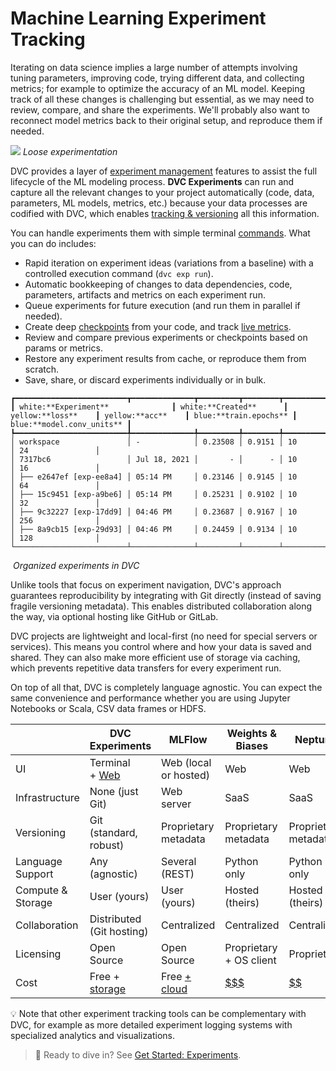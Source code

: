 # Machine Learning Experiment Tracking

Iterating on data science implies a large number of attempts involving tuning
parameters, improving code, trying different data, and collecting metrics; for
example to optimize the accuracy of an ML model. Keeping track of all these
changes is challenging but essential, as we may need to review, compare, and
share the <abbr>experiments</abbr>. We'll probably also want to reconnect model
metrics back to their original setup, and reproduce them if needed.

![](/img/natural-experimentation.png) _Loose experimentation_

DVC provides a layer of
[experiment management](/doc/user-guide/experiment-management) features to
assist the full lifecycle of the ML modeling process. **DVC Experiments** can
run and capture all the relevant changes to your project automatically (code,
data, parameters, ML models, metrics, etc.) because your data processes are
codified with DVC, which enables
[tracking & versioning](/doc/use-cases/versioning-data-and-model-files) all this
information.

You can handle experiments them with simple terminal
[commands](/doc/command-reference/exp). What you can do includes:

- Rapid iteration on experiment ideas (variations from a baseline) with a
  controlled execution command (`dvc exp run`).
- Automatic bookkeeping of changes to data dependencies, code,
  <abbr>parameters</abbr>, artifacts and <abbr>metrics</abbr> on each experiment
  run.
- Queue experiments for future execution (and run them in parallel if needed).
- Create deep [checkpoints](/doc/user-guide/experiment-management/checkpoints)
  from your code, and track [live metrics](/doc/dvclive).
- Review and compare previous experiments or checkpoints based on params or
  metrics.
- Restore any experiment results from <abbr>cache</abbr>, or reproduce them from
  scratch.
- Save, share, or discard experiments individually or in bulk.

```dvctable
┏━━━━━━━━━━━━━━━━━━━━━━━━━┳━━━━━━━━━━━━━━┳━━━━━━━━━┳━━━━━━━━┳━━━━━━━━━━━━━━┳━━━━━━━━━━━━━━━━━━┓
┃ white:**Experiment**              ┃ white:**Created**      ┃ yellow:**loss**    ┃ yellow:**acc**    ┃ blue:**train.epochs** ┃ blue:**model.conv_units** ┃
┡━━━━━━━━━━━━━━━━━━━━━━━━━╇━━━━━━━━━━━━━━╇━━━━━━━━━╇━━━━━━━━╇━━━━━━━━━━━━━━╇━━━━━━━━━━━━━━━━━━┩
│ workspace               │ -            │ 0.23508 │ 0.9151 │ 10           │ 24               │
│ 7317bc6                 │ Jul 18, 2021 │       - │      - │ 10           │ 16               │
│ ├── e2647ef [exp-ee8a4] │ 05:14 PM     │ 0.23146 │ 0.9145 │ 10           │ 64               │
│ ├── 15c9451 [exp-a9be6] │ 05:14 PM     │ 0.25231 │ 0.9102 │ 10           │ 32               │
│ ├── 9c32227 [exp-17dd9] │ 04:46 PM     │ 0.23687 │ 0.9167 │ 10           │ 256              │
│ ├── 8a9cb15 [exp-29d93] │ 04:46 PM     │ 0.24459 │ 0.9134 │ 10           │ 128              │
└─────────────────────────┴──────────────┴─────────┴────────┴──────────────┴──────────────────┘
```

![]() _Organized experiments in DVC_

Unlike tools that focus on experiment navigation, DVC's approach guarantees
reproducibility by integrating with Git directly (instead of saving fragile
versioning metadata). This enables distributed collaboration along the way, via
optional hosting like GitHub or GitLab.

DVC projects are lightweight and local-first (no need for special servers or
services). This means you control where and how your data is saved and shared.
They can also make more efficient use of storage via <abbr>caching</abbr>, which
prevents repetitive data transfers for every experiment run.

On top of all that, DVC is completely language agnostic. You can expect the same
convenience and performance whether you are using Jupyter Notebooks or Scala,
CSV data frames or HDFS.

|                   | DVC Experiments               | MLFlow                | Weights & Biases            | Neptune              |
| ----------------- | ----------------------------- | --------------------- | --------------------------- | -------------------- |
| UI                | Terminal<br/>+ [Web][studio]  | Web (local or hosted) | Web                         | Web                  |
| Infrastructure    | None (just Git)               | Web server            | SaaS                        | SaaS                 |
| Versioning        | Git (standard, robust)        | Proprietary metadata  | Proprietary metadata        | Proprietary metadata |
| Language Support  | Any<br/>(agnostic)            | Several (REST)        | Python only                 | Python only          |
| Compute & Storage | User (yours)                  | User (yours)          | Hosted (theirs)             | Hosted (theirs)      |
| Collaboration     | Distributed<br/>(Git hosting) | Centralized           | Centralized                 | Centralized          |
| Licensing         | Open Source                   | Open Source           | Proprietary<br/>+ OS client | Proprietary          |
| Cost              | Free + [storage]              | Free [+ cloud][mp]    | [$$$][np]                   | [$$][wp]             |

[studio]: https://studio.iterative.ai/
[storage]: /doc/command-reference/remote/add#supported-storage-types
[np]: https://neptune.ai/pricing
[wp]: https://wandb.ai/site/pricing
[mp]: https://databricks.com/product/pricing

💡 Note that other experiment tracking tools can be complementary with DVC, for
example as more detailed experiment logging systems with specialized analytics
and visualizations.

> 📖 Ready to dive in? See [Get Started: Experiments](/doc/start/experiments).

